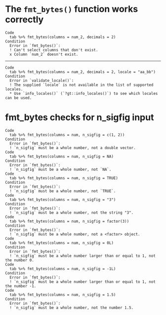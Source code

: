 # The `fmt_bytes()` function works correctly

    Code
      tab %>% fmt_bytes(columns = num_2, decimals = 2)
    Condition
      Error in `fmt_bytes()`:
      ! Can't select columns that don't exist.
      x Column `num_2` doesn't exist.

---

    Code
      tab %>% fmt_bytes(columns = num_2, decimals = 2, locale = "aa_bb")
    Condition
      Error in `validate_locale()`:
      ! The supplied `locale` is not available in the list of supported locales.
      * Use `info_locales()` (`?gt::info_locales()`) to see which locales can be used.

# fmt_bytes checks for n_sigfig input

    Code
      tab %>% fmt_bytes(columns = num, n_sigfig = c(1, 2))
    Condition
      Error in `fmt_bytes()`:
      ! `n_sigfig` must be a whole number, not a double vector.
    Code
      tab %>% fmt_bytes(columns = num, n_sigfig = NA)
    Condition
      Error in `fmt_bytes()`:
      ! `n_sigfig` must be a whole number, not `NA`.
    Code
      tab %>% fmt_bytes(columns = num, n_sigfig = TRUE)
    Condition
      Error in `fmt_bytes()`:
      ! `n_sigfig` must be a whole number, not `TRUE`.
    Code
      tab %>% fmt_bytes(columns = num, n_sigfig = "3")
    Condition
      Error in `fmt_bytes()`:
      ! `n_sigfig` must be a whole number, not the string "3".
    Code
      tab %>% fmt_bytes(columns = num, n_sigfig = factor(3))
    Condition
      Error in `fmt_bytes()`:
      ! `n_sigfig` must be a whole number, not a <factor> object.
    Code
      tab %>% fmt_bytes(columns = num, n_sigfig = 0L)
    Condition
      Error in `fmt_bytes()`:
      ! `n_sigfig` must be a whole number larger than or equal to 1, not the number 0.
    Code
      tab %>% fmt_bytes(columns = num, n_sigfig = -1L)
    Condition
      Error in `fmt_bytes()`:
      ! `n_sigfig` must be a whole number larger than or equal to 1, not the number -1.
    Code
      tab %>% fmt_bytes(columns = num, n_sigfig = 1.5)
    Condition
      Error in `fmt_bytes()`:
      ! `n_sigfig` must be a whole number, not the number 1.5.

